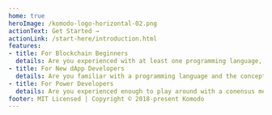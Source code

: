 ```yaml
---
home: true
heroImage: /komodo-logo-horizontal-02.png
actionText: Get Started →
actionLink: /start-here/introduction.html
features:
- title: For Blockchain Beginners
  details: Are you experienced with at least one programming language, but want to learn what this "blockchain thing" is all about? Welcome! Komodo lets you have a whole blockchain to yourself -- the perfect place to learn. Start your journey here →
- title: For New dApp Developers
  details: Are you familiar with a programming language and the concepts of blockchain, and now you're looking to learn how to build dApps on Komodo? Welcome! Komodo has many built-in features to make it easy for you. Start your journey here →
- title: For Power Developers
  details: Are you experienced enough to play around with a conensus mechanism? Welcome! Komodo provides you perhaps the most powerful playground in the industry. Start your journey here →
footer: MIT Licensed | Copyright © 2018-present Komodo
---
```

